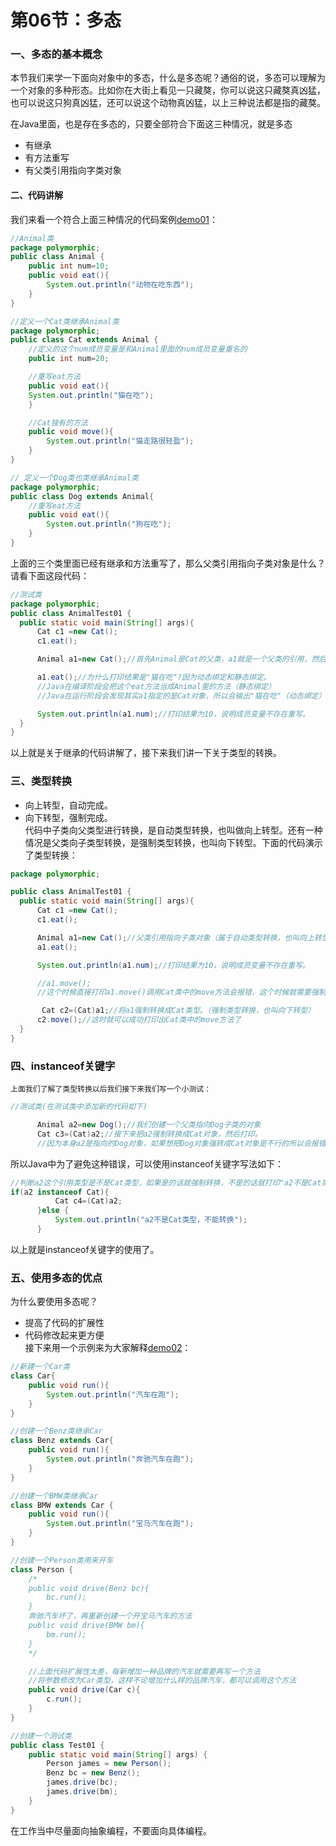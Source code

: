 # 第06节：多态

### 一、多态的基本概念

本节我们来学一下面向对象中的多态，什么是多态呢？通俗的说，多态可以理解为一个对象的多种形态。比如你在大街上看见一只藏獒，你可以说这只藏獒真凶猛，也可以说这只狗真凶猛，还可以说这个动物真凶猛，以上三种说法都是指的藏獒。  

在Java里面，也是存在多态的，只要全部符合下面这三种情况，就是多态  
* 有继承
* 有方法重写
* 有父类引用指向字类对象

#### 二、代码讲解

我们来看一个符合上面三种情况的代码案例[demo01](https://github.com/xiaozhoulee/java-examples/tree/master/03-面向对象/第06节%EF%BC%9A多态/demo01/polymorphic)：
``` java
//Animal类
package polymorphic;
public class Animal {
    public int num=10;
    public void eat(){
        System.out.println("动物在吃东西");
    }
}
```
``` java
//定义一个Cat类继承Animal类
package polymorphic;
public class Cat extends Animal {
    //定义的这个num成员变量是和Animal里面的num成员变量重名的
    public int num=20;

    //重写eat方法
    public void eat(){
    System.out.println("猫在吃");
    }

    //Cat独有的方法
    public void move(){
        System.out.println("猫走路很轻盈");
    }
}
```
``` java
// 定义一个Dog类也类继承Animal类
package polymorphic;
public class Dog extends Animal{
    //重写eat方法
    public void eat(){
        System.out.println("狗在吃");
    }
}
```
 上面的三个类里面已经有继承和方法重写了，那么父类引用指向子类对象是什么？请看下面这段代码：  

``` java
//测试类 
package polymorphic;
public class AnimalTest01 {
  public static void main(String[] args){
      Cat c1 =new Cat();
      c1.eat();

      Animal a1=new Cat();//首先Animal是Cat的父类，a1就是一个父类的引用，然后指向了Cat子类对象，这个就叫父类引用指向子类对象。

      a1.eat();//为什么打印结果是"猫在吃"?因为动态绑定和静态绑定。
      //Java在编译阶段会把这个eat方法当成Animal里的方法（静态绑定）
      //Java在运行阶段会发现其实a1指定的是Cat对象，所以会输出"猫在吃"（动态绑定）

      System.out.println(a1.num);//打印结果为10，说明成员变量不存在重写。
  }
}
```
 以上就是关于继承的代码讲解了，接下来我们讲一下关于类型的转换。  

### 三、类型转换

* 向上转型，自动完成。  
* 向下转型，强制完成。  
代码中子类向父类型进行转换，是自动类型转换，也叫做向上转型。还有一种情况是父类向子类型转换，是强制类型转换，也叫向下转型。下面的代码演示了类型转换：  
``` java
package polymorphic;

public class AnimalTest01 {
  public static void main(String[] args){
      Cat c1 =new Cat();
      c1.eat();

      Animal a1=new Cat();//父类引用指向子类对象（属于自动类型转换，也叫向上转型）。
      a1.eat();

      System.out.println(a1.num);//打印结果为10，说明成员变量不存在重写。

      //a1.move();
      //这个时候直接打印a1.move()调用Cat类中的move方法会报错，这个时候就需要强制类型转换

       Cat c2=(Cat)a1;//将a1强制转换成Cat类型。（强制类型转换，也叫向下转型）
      c2.move();//这时就可以成功打印出Cat类中的move方法了
  }
}
```

### 四、instanceof关键字

    上面我们了解了类型转换以后我们接下来我们写一个小测试：
   
``` java
//测试类(在测试类中添加新的代码如下)

      Animal a2=new Dog();//我们创建一个父类指向Dog子类的对象
      Cat c3=(Cat)a2;//接下来把a2强制转换成Cat对象，然后打印。
      //因为本身a2是指向的Dog对象，如果想把Dog对象强转成Cat对象是不行的所以会报错 error ClassCastException（转型错误）
```
所以Java中为了避免这种错误，可以使用instanceof关键字写法如下：
``` java
//判断a2这个引用类型是不是Cat类型，如果是的话就强制转换，不是的话就打印"a2不是Cat类型，不能转换"
if(a2 instanceof Cat){
          Cat c4=(Cat)a2;
      }else {
          System.out.println("a2不是Cat类型，不能转换");
      }

```
以上就是instanceof关键字的使用了。

### 五、使用多态的优点
为什么要使用多态呢？
 * 提高了代码的扩展性
 * 代码修改起来更方便  
接下来用一个示例来为大家解释[demo02](https://github.com/xiaozhoulee/java-examples/tree/master/03-面向对象/第06节%EF%BC%9A多态/demo02/cars)：
``` java
//新建一个Car类 
class Car{
    public void run(){
        System.out.println("汽车在跑");
    }
}
```
``` java
//创建一个Benz类继承Car
class Benz extends Car{
    public void run(){
        System.out.println("奔驰汽车在跑");
    }
}
```
``` java
//创建一个BMW类继承Car
class BMW extends Car {
    public void run(){
        System.out.println("宝马汽车在跑");
    }
}
```
``` java
//创建一个Person类用来开车
class Person {
    /*
    public void drive(Benz bc){
        bc.run();
    }
    奔驰汽车坏了，再重新创建一个开宝马汽车的方法
    public void drive(BMW bm){
        bm.run();
    }
    */

    //上面代码扩展性太差，每新增加一种品牌的汽车就需要再写一个方法
    //将参数修改为Car类型，这样不论增加什么样的品牌汽车，都可以调用这个方法
    public void drive(Car c){
        c.run();
    }
}
```
``` java
//创建一个测试类
public class Test01 {
    public static void main(String[] args) {
        Person james = new Person();
        Benz bc = new Benz();
        james.drive(bc);
        james.drive(bm);
    }
}
```
在工作当中尽量面向抽象编程，不要面向具体编程。
